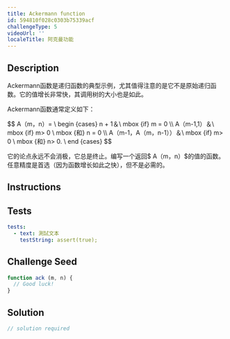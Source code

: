 ```yaml
---
title: Ackermann function
id: 594810f028c0303b75339acf
challengeType: 5
videoUrl: ''
localeTitle: 阿克曼功能
---
```


## Description
<section id="description"><p> Ackermann函数是递归函数的典型示例，尤其值得注意的是它不是原始递归函数。它的值增长非常快，其调用树的大小也是如此。 </p><p> Ackermann函数通常定义如下： </p> $$ A（m，n）= \ begin {cases} n + 1＆\ mbox {if} m = 0 \\ A（m-1,1）＆\ mbox {if} m&gt; 0 \ mbox {和} n = 0 \\ A（m-1，A（m，n-1））＆\ mbox {if} m&gt; 0 \ mbox {和} n&gt; 0. \ end {cases} $$ <p>它的论点永远不会消极，它总是终止。编写一个返回$ A（m，n）$的值的函数。任意精度是首选（因为函数增长如此之快），但不是必需的。 </p></section>

## Instructions
<section id="instructions">
</section>

## Tests
<section id='tests'>

```yml
tests:
  - text: 測試文本
    testString: assert(true);

```

</section>

## Challenge Seed
<section id='challengeSeed'>

<div id='js-seed'>

```js
function ack (m, n) {
  // Good luck!
}

```

</div>



</section>

## Solution
<section id='solution'>

```js
// solution required
```
</section>
